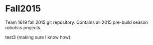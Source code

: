 # Fall2015
Team 1619 fall 2015 git repository. Contains all 2015 pre-build season robotics projects.

test3 (making sure I know how)